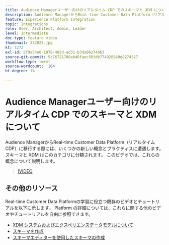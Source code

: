 ```yaml
---
title: Audience Managerユーザー向けのリアルタイム CDP でのスキーマと XDM について
description: Audience ManagerからReal-time Customer Data Platform（リアルタイム CDP）に移行する際には、いくつかの新しい概念とプラクティスに遭遇します。 スキーマと XDM はこのカテゴリに分類されます。 このビデオでは、これらの概念について説明します。
feature: Experience Platform Integration
topic: Integrations
role: User, Architect, Admin, Leader
level: Intermediate
doc-type: feature video
thumbnail: 332023.jpg
kt: 7272
exl-id: 5f9a54e0-1078-402d-ad31-b3da06274bb3
source-git-commit: 5c76721780ab46faec503db774928649e8274327
workflow-type: tm+mt
source-wordcount: '164'
ht-degree: 1%

---
```


# Audience Managerユーザー向けのリアルタイム CDP でのスキーマと XDM について

Audience ManagerからReal-time Customer Data Platform（リアルタイム CDP）に移行する際には、いくつかの新しい概念とプラクティスに遭遇します。 スキーマと XDM はこのカテゴリに分類されます。 このビデオでは、これらの概念について説明します。

>[!VIDEO](https://video.tv.adobe.com/v/332023/?quality=12&learn=on)

## その他のリソース

Real-time Customer Data Platformの学習に役立つ既存のビデオとチュートリアルを以下に示します。 Platform の詳細については、これらに関する他のビデオやチュートリアルを自由に参照できます。

* [XDM システムおよびエクスペリエンスデータモデルについて](https://experienceleague.adobe.com/docs/platform-learn/tutorials/schemas/understanding-the-xdm-system-and-experience-data-model.html)
* [スキーマを作成](https://experienceleague.adobe.com/docs/platform-learn/tutorials/schemas/create-your-first-schema-with-out-of-the-box-components.html)
* [スキーマエディターを使用したスキーマの作成](https://experienceleague.adobe.com/docs/experience-platform/xdm/tutorials/create-schema-ui.html?lang=en#getting-started)
